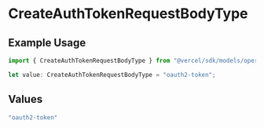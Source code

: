 # CreateAuthTokenRequestBodyType

## Example Usage

```typescript
import { CreateAuthTokenRequestBodyType } from "@vercel/sdk/models/operations";

let value: CreateAuthTokenRequestBodyType = "oauth2-token";
```

## Values

```typescript
"oauth2-token"
```